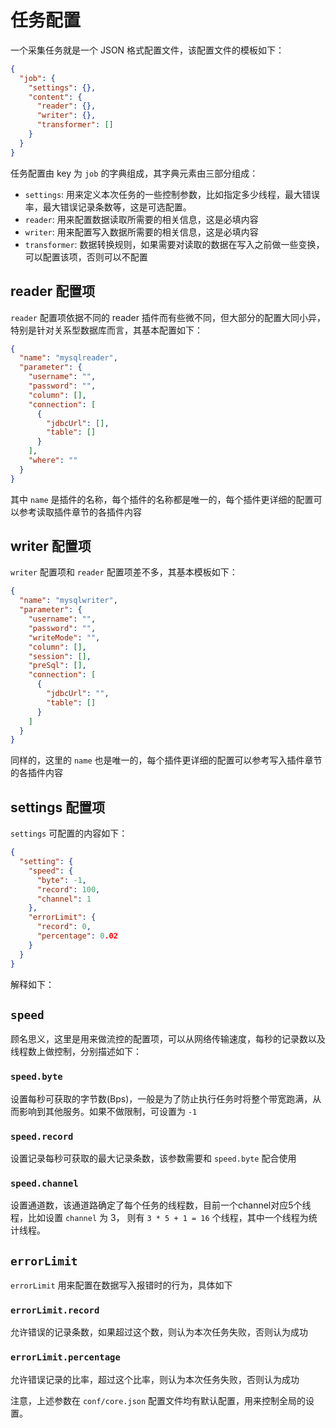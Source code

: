 # 任务配置

一个采集任务就是一个 JSON 格式配置文件，该配置文件的模板如下：

```json
{
  "job": {
    "settings": {},
    "content": {
      "reader": {},
      "writer": {},
      "transformer": []
    }
  }
}
```

任务配置由 key 为 `job` 的字典组成，其字典元素由三部分组成：

- `settings`:  用来定义本次任务的一些控制参数，比如指定多少线程，最大错误率，最大错误记录条数等，这是可选配置。
- `reader`: 用来配置数据读取所需要的相关信息，这是必填内容
- `writer`: 用来配置写入数据所需要的相关信息，这是必填内容
- `transformer`: 数据转换规则，如果需要对读取的数据在写入之前做一些变换，可以配置该项，否则可以不配置

## reader 配置项

`reader` 配置项依据不同的 reader 插件而有些微不同，但大部分的配置大同小异，特别是针对关系型数据库而言，其基本配置如下：

```json
{
  "name": "mysqlreader",
  "parameter": {
    "username": "",
    "password": "",
    "column": [],
    "connection": [
      {
        "jdbcUrl": [],
        "table": []
      }
    ],
    "where": ""
  }
}
```

其中 `name` 是插件的名称，每个插件的名称都是唯一的，每个插件更详细的配置可以参考读取插件章节的各插件内容

## writer 配置项

`writer` 配置项和 `reader` 配置项差不多，其基本模板如下：

```json
{
  "name": "mysqlwriter",
  "parameter": {
    "username": "",
    "password": "",
    "writeMode": "",
    "column": [],
    "session": [],
    "preSql": [],
    "connection": [
      {
        "jdbcUrl": "",
        "table": []
      }
    ]
  }
}
```

同样的，这里的 `name` 也是唯一的，每个插件更详细的配置可以参考写入插件章节的各插件内容

## settings 配置项

`settings` 可配置的内容如下：

```json
{
  "setting": {
    "speed": {
      "byte": -1,
      "record": 100,
      "channel": 1
    },
    "errorLimit": {
      "record": 0,
      "percentage": 0.02
    }
  }
}
```

解释如下：

## `speed`

顾名思义，这里是用来做流控的配置项，可以从网络传输速度，每秒的记录数以及线程数上做控制，分别描述如下：

### `speed.byte`

设置每秒可获取的字节数(Bps)，一般是为了防止执行任务时将整个带宽跑满，从而影响到其他服务。如果不做限制，可设置为  `-1`

### `speed.record`

设置记录每秒可获取的最大记录条数，该参数需要和 `speed.byte` 配合使用

### `speed.channel`

设置通道数，该通道路确定了每个任务的线程数，目前一个channel对应5个线程，比如设置 `channel` 为 3， 则有 `3 * 5 + 1 = 16` 个线程，其中一个线程为统计线程。

## `errorLimit`

`errorLimit` 用来配置在数据写入报错时的行为，具体如下

### `errorLimit.record`

允许错误的记录条数，如果超过这个数，则认为本次任务失败，否则认为成功

### `errorLimit.percentage`

允许错误记录的比率，超过这个比率，则认为本次任务失败，否则认为成功

注意，上述参数在 `conf/core.json` 配置文件均有默认配置，用来控制全局的设置。
